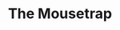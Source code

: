 ---
title: The Mousetrap
year: 1976
opening_date: 1976-03-12
closing_date: 1976-03-27
layout: productions
image:
image_caption:
image_credit:
playbill: 
category: 
details:
  Theatre: Theatre Jacksonville
  Venue: Little Theatre
cast:
  Mollie Ralston: Jane Carroll
  Giles Ralston: Allen Richard Gimbel
  Christopher Wren: Jack Dillon
  Mrs. Boyle: Martha Worsley
  Major Metcalf: Bill Worsley
  Miss Casewell: Miriam Collins
  Mr. Paravicini: Marcus Greer
  Detective Sergeant Trotter: Chris Glendon
crew:
  Director: Robert Knowles
  Scene Design: Hal Henderson
  Stage Manager: Roxanne Hayward
  Lighting Design: Kelly Hart
  Lighting Technician: Barbara Stillson
  Sound Technician: Carmen Chronister
  Set Construction:
    - Mark Backer
    - Sharon Brown
    - Carmen Chronister
    - Jack Dillon
    - Scott Dunham
    - Kelly Hart
    - Roxanne Hayward
    - Tom Herrernan
    - Brenda Hollis
    - Shyla Hughes
    - Pamela Jackson
    - Merry Merritt
    - David Rayment
    - Larry Usoff
    - Eric Winters
    - Martha Worsley
  Properties:
    - Pamela Jackson
    - Sharon Brown
    - Merry Merritt
  Costumes: Gert Berman
  Publicity: Madge Bruner
  Box Office:
    - Roxanne Hayward
    - Gert Berman
    - Ann Dubow
    - Gay Duncan
    - Leonore Hart
    - Shyla Hughes
    - Pat Mullarkey
    - Barbara Stillson
    - Pat Somers
    - Esta Tkac
    - Martha Wynne
orchestra:
external_links:
---
